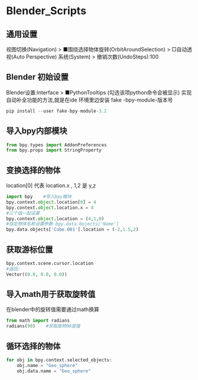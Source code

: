 # Blender_Scripts

## 通用设置

视图切换(Navigation) > ■围绕选择物体旋转(OrbitAroundSelection)
         > □自动透视(Auto Perspective)
系统(System) > 撤销次数(UndoSteps):100

## Blender 初始设置

Blender设置:Interface > ■PythonTooltips (勾选该项python命令会被显示)
实现 自动补全功能的方法,就是在ide 环境里边安装 fake -bpy-module-版本号

```python
pip install --user fake-bpy-module-3.2
```

## 导入bpy内部模块

```python
from bpy.types import AddonPreferences
from bpy.props import StringProperty
```

## 变换选择的物体

location[0] 代表 location.x , 1,2 是 y,z

```python
import bpy    #导入bpy模块
bpy.context.object.location[0] = 4
bpy.context.object.location.x = 4
#三个值一起设置
bpy.context.object.location = (4,1,0)
#指定物体名称设置参数 bpy.data.bojects['Name']
bpy.data.objects['Cube.001'].location = (-2,1.5,2)
```

## 获取游标位置

```python
bpy.context.scene.cursor.location
#返回:
Vector((0.0, 0.0, 0.0))
```

## 导入math用于获取旋转值

在blender中的旋转值需要通过math换算

```python
from math import radians
radians(90)    #获取旋转90度值
```

## 循环选择的物体

```py
for obj in bpy.context.selected_objects:
    obj.name = "Geo_sphere"
    obj.data.name = "Geo_sphere"
```
